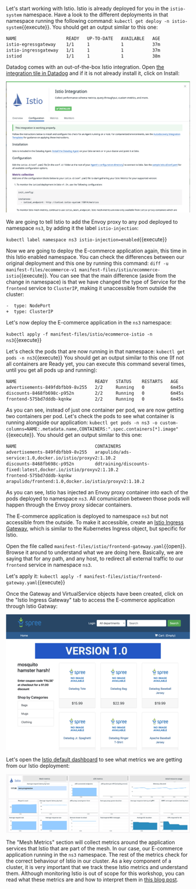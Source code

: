 Let's start working with Istio. Istio is already deployed for you in the `istio-system` namespace. Have a look to the different deployments in that namespace running the following command: `kubectl get deploy -n istio-system`{{execute}}. You should get an output similar to this one:

```
NAME                   READY   UP-TO-DATE   AVAILABLE   AGE
istio-egressgateway    1/1     1            1           37m
istio-ingressgateway   1/1     1            1           37m
istiod                 1/1     1            1           38m
```

Datadog comes with an out-of-the-box Istio integration. Open [the integration tile in Datadog](https://app.datadoghq.com/account/settings#integrations/istio) and if it is not already install it, click on Install:

![Screenshot of Istio Integration](./assets/istio_integration.png)

We are going to tell Istio to add the Envoy proxy to any pod deployed to namespace `ns3`, by adding it the label `istio-injection`:

`kubectl label namespace ns3 istio-injection=enabled`{{execute}}

Now we are going to deploy the E-commerce application again, this time in this Istio enabled namespace. You can check the differences between our original deployment and this one by running this command: `diff -u manifest-files/ecommerce-v1 manifest-files/istio/ecommerce-istio`{{execute}}. You can see that the main difference (aside from the change in namespace) is that we have changed the type of Service for the `frontend` service to `ClusterIP`, making it unaccessible from outside the cluster:

```
-  type: NodePort
+  type: ClusterIP
```

Let's now deploy the E-commerce application in the `ns3` namespace:

`kubectl apply -f manifest-files/istio/ecommerce-istio -n ns3`{{execute}}

Let's check the pods that are now running in that namespace: `kubectl get pods -n ns3`{{execute}} You should get an output similar to this one (If not all containers are Ready yet, you can execute this command several times, until you get all pods up and running):

```
NAME                              READY   STATUS    RESTARTS   AGE
advertisements-849fdbfbb9-8v255   2/2     Running   0          6m45s
discounts-8468fb698c-p952n        2/2     Running   0          6m45s
frontend-575bd7dddb-kqnkw         2/2     Running   0          6m45s
```

As you can see, instead of just one container per pod, we are now getting two containers per pod. Let's check the pods to see what container is running alongside our application: `kubectl get pods -n ns3 -o custom-columns=NAME:.metadata.name,CONTAINERS:".spec.containers[*].image"`{{execute}}. You should get an output similar to this one:

```
NAME                              CONTAINERS
advertisements-849fdbfbb9-8v255   arapulido/ads-service:1.0,docker.io/istio/proxyv2:1.10.2
discounts-8468fb698c-p952n        ddtraining/discounts-fixed:latest,docker.io/istio/proxyv2:1.10.2
frontend-575bd7dddb-kqnkw         arapulido/frontend:1.0,docker.io/istio/proxyv2:1.10.2
```

As you can see, Istio has injected an Envoy proxy container into each of the pods deployed to namespace `ns3`. All comunication between those pods will happen through the Envoy proxy sidecar containers.

The E-commerce application is deployed to namespace `ns3` but not accessible from the outside. To make it accessible, create an [Istio Ingress Gateway](https://istio.io/latest/docs/concepts/traffic-management/#gateways), which is similar to the Kubernetes Ingress object, but specific for Istio.

Open the file called `manifest-files/istio/frontend-gateway.yaml`{{open}}. Browse it around to understand what we are doing here. Basically, we are saying that for any path, and any host, to redirect all external traffic to our `frontend` service in namespace `ns3`.

Let's apply it: `kubectl apply -f manifest-files/istio/frontend-gateway.yaml`{{execute}}

Once the Gateway and VirtualService objects have been created, click on the "Istio Ingress Gateway" tab to access the E-commerce application through Istio Gatway:

![Screenshot of Ecommerce app](./assets/app.png)

Let's open the [Istio default dashboard](https://app.datadoghq.com/screen/integration/30320/istio-overview-v15) to see what metrics we are getting from our Istio deployment:

![Screenshot of Istio Dashboard](./assets/istio_dashboard.png)

The "Mesh Metrics" section will collect metrics around the application services that Istio that are part of the mesh. In our case, our E-commerce application running in the `ns3` namespace. The rest of the metrics check for the correct behaviour of Istio in our cluster. As a key component of a cluster, it is very important that we track these Istio metrics and understand them. Although monitoring Istio is out of scope for this workshop, you can read what these metrics are and how to interpret them in [this blog post](https://www.datadoghq.com/blog/istio-metrics/).

